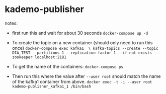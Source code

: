 # kademo-publisher

notes:
- first run this and wait for about 30 seconds
`docker-compose up -d`

- To create the topic on a new container (should only need to run this once) `docker-compose exec kafka1  \
kafka-topics --create --topic DIA_TEST --partitions 1 --replication-factor 1 --if-not-exists --zookeeper localhost:2181
`

- To get the name of the containers: `docker-compose ps`

- Then run this where the value after `--user root` should match the name of the kafka1 container from above. `docker exec -t -i --user root kademo-publisher_kafka1_1 /bin/bash`

